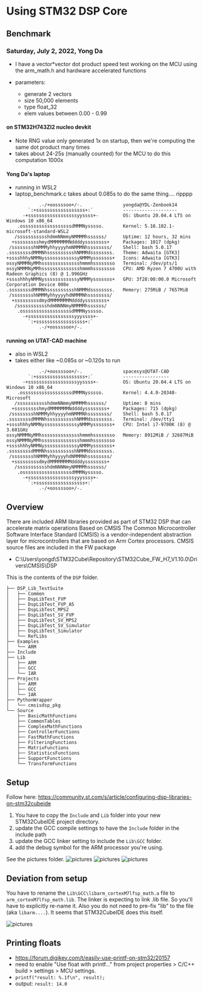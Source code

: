 Using STM32 DSP Core
====================

Benchmark
---------

### Saturday, July 2, 2022, Yong Da
- I have a vector\*vector dot product speed test working on the MCU using the arm_math.h and hardware accelerated functions
 
- parameters:
    - generate 2 vectors
    - size  50,000 elements
    - type  float_32
    - elem  values between 0.00 - 0.99

#### on STM32H743ZI2 nucleo devkit
- Note RNG value only generated 1x on startup, then we're computing the same dot product many times
- takes about 24-25s (manually counted) for the MCU to do this computation 1000x

#### Yong Da's laptop
- running in WSL2
- laptop_benchmark.c takes about 0.085s to do the same thing.... ripppp

```
            .-/+oossssoo+/-.               yongda@YDL-Zenbook14
        `:+ssssssssssssssssss+:`           --------------------
      -+ssssssssssssssssssyyssss+-         OS: Ubuntu 20.04.4 LTS on Windows 10 x86_64
    .ossssssssssssssssssdMMMNysssso.       Kernel: 5.10.102.1-microsoft-standard-WSL2
   /ssssssssssshdmmNNmmyNMMMMhssssss/      Uptime: 12 hours, 32 mins
  +ssssssssshmydMMMMMMMNddddyssssssss+     Packages: 1017 (dpkg)
 /sssssssshNMMMyhhyyyyhmNMMMNhssssssss/    Shell: bash 5.0.17
.ssssssssdMMMNhsssssssssshNMMMdssssssss.   Theme: Adwaita [GTK3]
+sssshhhyNMMNyssssssssssssyNMMMysssssss+   Icons: Adwaita [GTK3]
ossyNMMMNyMMhsssssssssssssshmmmhssssssso   Terminal: /dev/pts/1
ossyNMMMNyMMhsssssssssssssshmmmhssssssso   CPU: AMD Ryzen 7 4700U with Radeon Graphics (8) @ 1.996GHz
+sssshhhyNMMNyssssssssssssyNMMMysssssss+   GPU: 3f28:00:00.0 Microsoft Corporation Device 008e
.ssssssssdMMMNhsssssssssshNMMMdssssssss.   Memory: 275MiB / 7657MiB
 /sssssssshNMMMyhhyyyyhdNMMMNhssssssss/
  +sssssssssdmydMMMMMMMMddddyssssssss+
   /ssssssssssshdmNNNNmyNMMMMhssssss/
    .ossssssssssssssssssdMMMNysssso.
      -+sssssssssssssssssyyyssss+-
        `:+ssssssssssssssssss+:`
            .-/+oossssoo+/-.

```

#### running on UTAT-CAD machine
- also in WSL2
- takes either like \~0.085s or \~0.120s to run

```
            .-/+oossssoo+/-.               spacesys@UTAT-CAD
        `:+ssssssssssssssssss+:`           -----------------
      -+ssssssssssssssssssyyssss+-         OS: Ubuntu 20.04.4 LTS on Windows 10 x86_64
    .ossssssssssssssssssdMMMNysssso.       Kernel: 4.4.0-20348-Microsoft
   /ssssssssssshdmmNNmmyNMMMMhssssss/      Uptime: 8 mins
  +ssssssssshmydMMMMMMMNddddyssssssss+     Packages: 715 (dpkg)
 /sssssssshNMMMyhhyyyyhmNMMMNhssssssss/    Shell: bash 5.0.17
.ssssssssdMMMNhsssssssssshNMMMdssssssss.   Terminal: /dev/tty1
+sssshhhyNMMNyssssssssssssyNMMMysssssss+   CPU: Intel i7-9700K (8) @ 3.601GHz
ossyNMMMNyMMhsssssssssssssshmmmhssssssso   Memory: 8912MiB / 32687MiB
ossyNMMMNyMMhsssssssssssssshmmmhssssssso
+sssshhhyNMMNyssssssssssssyNMMMysssssss+
.ssssssssdMMMNhsssssssssshNMMMdssssssss.
 /sssssssshNMMMyhhyyyyhdNMMMNhssssssss/
  +sssssssssdmydMMMMMMMMddddyssssssss+
   /ssssssssssshdmNNNNmyNMMMMhssssss/
    .ossssssssssssssssssdMMMNysssso.
      -+sssssssssssssssssyyyssss+-
        `:+ssssssssssssssssss+:`
            .-/+oossssoo+/-.
```


Overview
--------
There are included ARM libraries provided as part of STM32 DSP that can accelerate matrix operations
Based on CMSIS
The Common Microcontroller Software Interface Standard (CMSIS) is a vendor-independent abstraction layer for microcontrollers that are based on Arm Cortex processors.
CMSIS source files are included in the FW package
- C:\Users\yongd\STM32Cube\Repository\STM32Cube_FW_H7_V1.10.0\Drivers\CMSIS\DSP

This is the contents of the `DSP` folder.
```
├── DSP_Lib_TestSuite
│   ├── Common
│   ├── DspLibTest_FVP
│   ├── DspLibTest_FVP_A5
│   ├── DspLibTest_MPS2
│   ├── DspLibTest_SV_FVP
│   ├── DspLibTest_SV_MPS2
│   ├── DspLibTest_SV_Simulator
│   ├── DspLibTest_Simulator
│   └── RefLibs
├── Examples
│   └── ARM
├── Include
├── Lib
│   ├── ARM
│   ├── GCC
│   └── IAR
├── Projects
│   ├── ARM
│   ├── GCC
│   └── IAR
├── PythonWrapper
│   └── cmsisdsp_pkg
└── Source
    ├── BasicMathFunctions
    ├── CommonTables
    ├── ComplexMathFunctions
    ├── ControllerFunctions
    ├── FastMathFunctions
    ├── FilteringFunctions
    ├── MatrixFunctions
    ├── StatisticsFunctions
    ├── SupportFunctions
    └── TransformFunctions
```

Setup
-----
Follow here: https://community.st.com/s/article/configuring-dsp-libraries-on-stm32cubeide


1. You have to copy the `Include` and `Lib` folder into your new STM32CubeIDE project directory.
2. update the GCC compile settings to have the `Include` folder in the include path
3. update the GCC linker setting to include the `Lib\GCC` folder.
4. add the debug symbol for the ARM processor you're using.

See the pictures folder.
![pictures](pictures/gcc_compiler_include.png)
![pictures](pictures/gcc_compiler_preprocess.png)
![pictures](pictures/gcc_linker.png)


Deviation from setup
--------------------
You have to rename the `Lib\GCC\libarm_cortexM7lfsp_math.a` file to `arm_cortexM7lfsp_math.lib`. The linker is expecting to link .lib file. So you'll have to explicitly re-name it. Also you do not need to pre-fix "lib" to the file (aka `libarm....`). It seems that STM32CubeIDE does this itself. 

![pictures](pictures/rename_library.png)



Printing floats
---------------
- https://forum.digikey.com/t/easily-use-printf-on-stm32/20157
- need to enable "Use float with printf..." from project properties > C/C++ build > settings > MCU settings.
- `printf("result: %.1f\n", result);`
- output: `result: 14.0`
